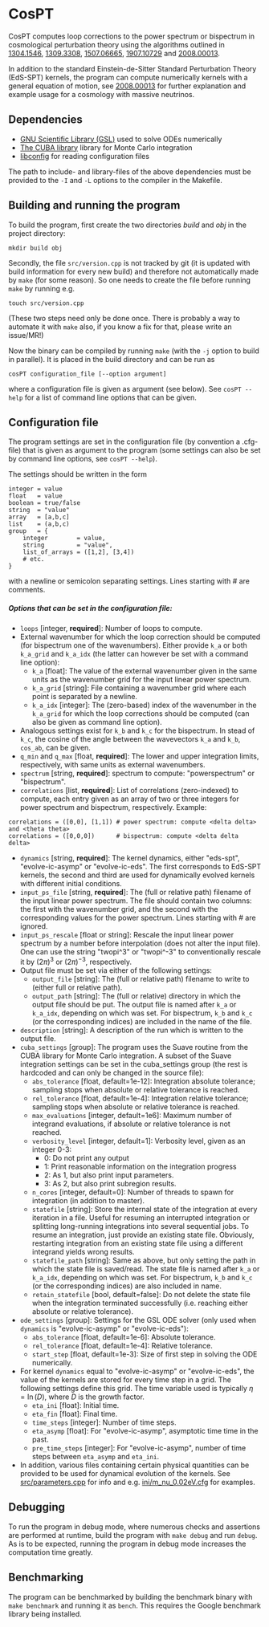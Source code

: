 # CosPT

CosPT computes loop corrections to the power spectrum or bispectrum in
cosmological perturbation theory using the algorithms outlined in
[1304.1546](http://www.arxiv.org/abs/1304.1546),
[1309.3308](http://www.arxiv.org/abs/1309.3308),
[1507.06665](http://www.arxiv.org/abs/1507.06665),
[1907.10729](http://www.arxiv.org/abs/1907.10729) and
[2008.00013](http://www.arxiv.org/abs/2008.00013).

In addition to the standard Einstein-de-Sitter Standard Perturbation Theory
(EdS-SPT) kernels, the program can compute numerically kernels with a general
equation of motion, see [2008.00013](http://www.arxiv.org/abs/2008.00013) for
further explanation and example usage for a cosmology with massive neutrinos.

## Dependencies

- [GNU Scientific Library (GSL)](https://www.gnu.org/software/gsl/) used to solve ODEs numerically
- [The CUBA library](http://www.feynarts.de/cuba/) library for Monte Carlo integration
- [libconfig](https://hyperrealm.github.io/libconfig/) for reading configuration files

The path to include- and library-files of the above dependencies must be
provided to the `-I` and `-L` options to the compiler in the Makefile.

## Building and running the program

To build the program, first create the two directories *build* and *obj* in the
project directory:
```
mkdir build obj
```
Secondly, the file `src/version.cpp` is not tracked by git (it is
updated with build information for every new build) and therefore not
automatically made by `make` (for some reason). So one needs to create the file
before running `make` by running e.g.
```
touch src/version.cpp
```
(These two steps need only be done once. There is probably a way to automate it
with `make` also, if you know a fix for that, please write an issue/MR!)

Now the binary can be compiled by running `make` (with the `-j` option to
build in parallel). It is placed in the build directory and can be run as
```
cosPT configuration_file [--option argument]
```
where a configuration file is given as argument (see below). See
`cosPT --help` for a list of command line options that can be given.

## Configuration file

The program settings are set in the configuration file (by convention a
.cfg-file) that is given as argument to the program (some settings can also be
set by command line options, see `cosPT --help`).

The settings should be written in the form
```
integer = value
float   = value
boolean = true/false
string  = "value"
array   = [a,b,c]
list    = (a,b,c)
group   = {
    integer        = value,
    string         = "value",
    list_of_arrays = ([1,2], [3,4])
    # etc.
}
```
with a newline or semicolon separating settings. Lines starting with \# are comments.

##### Options that can be set in the configuration file:

- `loops` [integer, **required**]: Number of loops to compute.
- External wavenumber for which the loop correction should be computed (for bispectrum one of the wavenumbers). Either provide `k_a` or both `k_a_grid` and `k_a_idx` (the latter can however be set with a command line option):
    - `k_a` [float]: The value of the external wavenumber given in the same units as the wavenumber grid for the input linear power spectrum.
    - `k_a_grid` [string]: File containing a wavenumber grid where each point is separated by a newline.
    - `k_a_idx` [integer]: The (zero-based) index of the wavenumber in the `k_a_grid` for which the loop corrections should be computed (can also be given as command line option).
- Analogous settings exist for `k_b` and `k_c` for the bispectrum. In stead of `k_c`, the cosine of the angle between the wavevectors `k_a` and `k_b`, `cos_ab`, can be given.
- `q_min` and `q_max` [float, **required**]: The lower and upper integration limits, respectively, with same units as external wavenumbers.
- `spectrum` [string, **required**]: spectrum to compute: "powerspectrum" or "bispectrum".
- `correlations` [list, **required**]: List of correlations (zero-indexed) to compute, each entry given as an array of two or three integers for power spectrum and bispectrum, respectively. Example:
```
correlations = ([0,0], [1,1]) # power spectrum: compute <delta delta> and <theta theta>
correlations = ([0,0,0])      # bispectrum: compute <delta delta delta>
```
- `dynamics` [string, **required**]: The kernel dynamics, either "eds-spt", "evolve-ic-asymp" or "evolve-ic-eds". The first corresponds to EdS-SPT kernels, the second and third are used for dynamically evolved kernels with different initial conditions.
- `input_ps_file` [string, **required**]: The (full or relative path) filename of the input linear power spectrum. The file should contain two columns: the first with the wavenumber grid, and the second with the corresponding values for the power spectrum. Lines starting with \# are ignored.
- `input_ps_rescale` [float or string]: Rescale the input linear power spectrum by a number before interpolation (does not alter the input file). One can use the string "twopi^3" or "twopi^-3" to conventionally rescale it by $`(2\pi)^3`$ or $`(2\pi)^{-3}`$, respectively.
- Output file must be set via either of the following settings:
    - `output_file` [string]: The (full or relative path) filename to write to (either full or relative path).
    - `output_path` [string]: The (full or relative) directory in which the output file should be put. The output file is named after `k_a` or `k_a_idx`, depending on which was set. For bispectrum, `k_b` and `k_c` (or the corresponding indices) are included in the name of the file.
- `description` [string]: A description of the run which is written to the output file.
- `cuba_settings` [group]: The program uses the Suave routine from the CUBA library for Monte Carlo integration. A subset of the Suave integration settings can be set in the cuba_settings group (the rest is hardcoded and can only be changed in the source file):
    - `abs_tolerance` [float, default=1e-12]: Integration absolute tolerance; sampling stops when absolute or relative tolerance is reached.
    - `rel_tolerance` [float, default=1e-4]: Integration relative tolerance; sampling stops when absolute or relative tolerance is reached.
    - `max_evaluations` [integer, default=1e6]: Maximum number of integrand evaluations, if absolute or relative tolerance is not reached.
    - `verbosity_level` [integer, default=1]: Verbosity level, given as an integer 0-3:
        - 0: Do not print any output
        - 1: Print reasonable information on the integration progress
        - 2: As 1, but also print input parameters.
        - 3: As 2, but also print subregion results.
    - `n_cores` [integer, default=0]: Number of threads to spawn for integration (in addition to master).
    - `statefile` [string]: Store the internal state of the integration at every iteration in a file. Useful for resuming an interrupted integration or splitting long-running integrations into several sequential jobs. To resume an integration, just provide an existing state file. Obviously, restarting integration from an existing state file using a different integrand yields wrong results.
    - `statefile_path` [string]: Same as above, but only setting the path in which the state file is saved/read. The state file is named after `k_a` or `k_a_idx`, depending on which was set. For bispectrum, `k_b` and `k_c` (or the corresponding indices) are also included in name.
    - `retain_statefile` [bool, default=false]: Do not delete the state file when the integration terminated successfully (i.e. reaching either absolute or relative tolerance).
- `ode_settings` [group]: Settings for the GSL ODE solver (only used when `dynamics` is "evolve-ic-asymp" or "evolve-ic-eds"):
    - `abs_tolerance` [float, default=1e-6]: Absolute tolerance.
    - `rel_tolerance` [float, default=1e-4]: Relative tolerance.
    - `start_step` [float, default=1e-3]: Size of first step in solving the ODE numerically.
- For kernel `dynamics` equal to "evolve-ic-asymp" or "evolve-ic-eds", the value of the kernels are stored for every time step in a grid. The following settings define this grid. The time variable used is typically $`\eta = \ln(D)`$, where $`D`$ is the growth factor.
    - `eta_ini` [float]: Initial time.
    - `eta_fin` [float]: Final time.
    - `time_steps` [integer]: Number of time steps.
    - `eta_asymp` [float]: For "evolve-ic-asymp", asymptotic time time in the past.
    - `pre_time_steps` [integer]: For "evolve-ic-asymp", number of time steps between `eta_asymp` and `eta_ini`.
- In addition, various files containing certain physical quantities can be provided to be used for dynamical evolution of the kernels. See [src/parameters.cpp](src/parameters.cpp) for info and e.g. [ini/m_nu_0.02eV.cfg](ini/m_nu_0.02eV.cfg) for examples.

## Debugging

To run the program in debug mode, where numerous checks and assertions are
performed at runtime, build the program with `make debug` and run
`debug`. As is to be expected, running the program in debug mode
increases the computation time greatly.

## Benchmarking

The program can be benchmarked by building the benchmark binary with `make
benchmark` and running it as `bench`. This requires the Google benchmark
library being installed.
